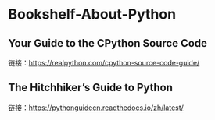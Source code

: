 # Bookshelf-About-Python
## Your Guide to the CPython Source Code
链接：https://realpython.com/cpython-source-code-guide/
## The Hitchhiker’s Guide to Python
链接：https://pythonguidecn.readthedocs.io/zh/latest/


